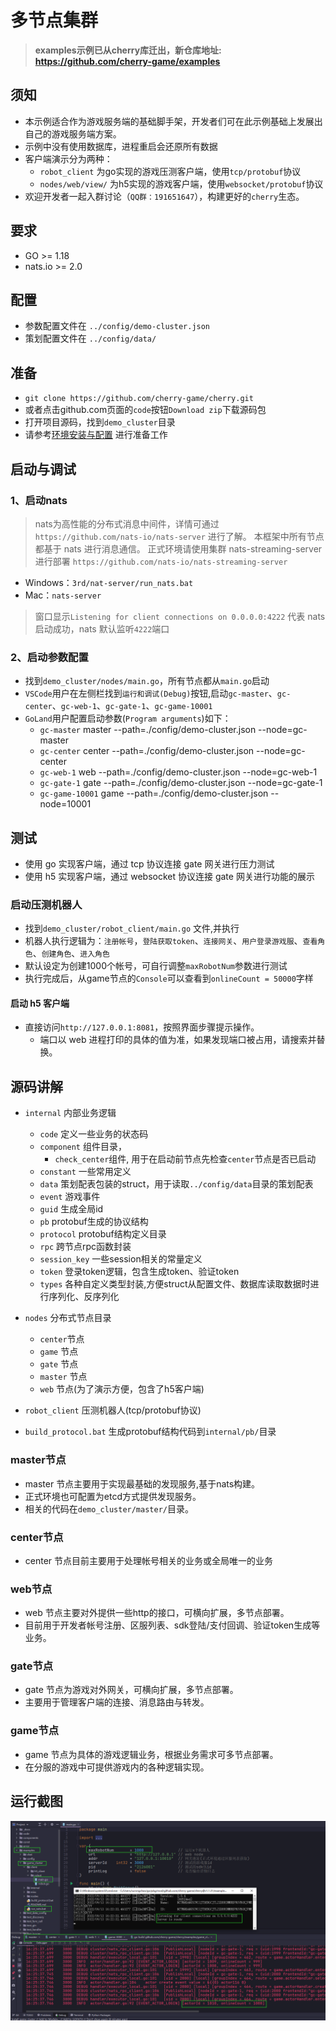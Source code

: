 # 多节点集群

> **examples示例已从cherry库迁出，新仓库地址: https://github.com/cherry-game/examples**

## 须知

- 本示例适合作为游戏服务端的基础脚手架，开发者们可在此示例基础上发展出自己的游戏服务端方案。
- 示例中没有使用数据库，进程重启会还原所有数据
- 客户端演示分为两种：
  - `robot_client` 为go实现的游戏压测客户端，使用`tcp/protobuf`协议
  - `nodes/web/view/` 为h5实现的游戏客户端，使用`websocket/protobuf`协议
- 欢迎开发者一起入群讨论（`QQ群：191651647`），构建更好的`cherry`生态。

## 要求

- GO >= 1.18
- nats.io >= 2.0

## 配置

- 参数配置文件在 `../config/demo-cluster.json`
- 策划配置文件在 `../config/data/`

## 准备

- `git clone https://github.com/cherry-game/cherry.git`
- 或者点击github.com页面的`code`按钮`Download zip`下载源码包
- 打开项目源码，找到`demo_cluster`目录
- 请参考[环境安装与配置](https://github.com/cherry-game/cherry/blob/master/_docs/env-setup.md) 进行准备工作

## 启动与调试

### 1、启动nats

> nats为高性能的分布式消息中间件，详情可通过`https://github.com/nats-io/nats-server` 进行了解。
> 本框架中所有节点都基于 nats 进行消息通信。
> 正式环境请使用集群 nats-streaming-server 进行部署 `https://github.com/nats-io/nats-streaming-server`

- Windows：`3rd/nat-server/run_nats.bat`
- Mac：`nats-server`
  
> 窗口显示`Listening for client connections on 0.0.0.0:4222` 代表 nats 启动成功，nats 默认监听`4222`端口

### 2、启动参数配置

- 找到`demo_cluster/nodes/main.go`，所有节点都从`main.go`启动
- `VSCode`用户在左侧栏找到`运行和调试(Debug)`按钮,启动`gc-master`、`gc-center`、`gc-web-1`、`gc-gate-1`、`gc-game-10001`
- `GoLand`用户配置启动参数(`Program arguments`)如下：
  - `gc-master`       master --path=./config/demo-cluster.json --node=gc-master
  - `gc-center`       center --path=./config/demo-cluster.json --node=gc-center
  - `gc-web-1`        web --path=./config/demo-cluster.json --node=gc-web-1
  - `gc-gate-1`       gate --path=./config/demo-cluster.json --node=gc-gate-1
  - `gc-game-10001`   game --path=./config/demo-cluster.json --node=10001


## 测试

- 使用 go 实现客户端，通过 tcp 协议连接 gate 网关进行压力测试
- 使用 h5 实现客户端，通过 websocket 协议连接 gate 网关进行功能的展示

### 启动压测机器人

- 找到`demo_cluster/robot_client/main.go` 文件,并执行
- 机器人执行逻辑为：`注册帐号`，`登陆获取token`、`连接网关`、`用户登录游戏服`、`查看角色`、`创建角色`、`进入角色`
- 默认设定为创建1000个帐号，可自行调整`maxRobotNum`参数进行测试
- 执行完成后，从game节点的`Console`可以查看到`onlineCount = 50000`字样

#### 启动 h5 客户端

- 直接访问`http://127.0.0.1:8081`，按照界面步骤提示操作。
  - 端口以 web 进程打印的具体的值为准，如果发现端口被占用，请搜索并替换。

## 源码讲解
- `internal` 内部业务逻辑
  - `code` 定义一些业务的状态码
  - `component` 组件目录，
    - `check_center`组件, 用于在启动前节点先检查`center`节点是否已启动
  - `constant` 一些常用定义
  - `data` 策划配表包装的struct，用于读取`../config/data`目录的策划配表
  - `event` 游戏事件
  - `guid` 生成全局id
  - `pb` protobuf生成的协议结构
  - `protocol` protobuf结构定义目录
  - `rpc` 跨节点rpc函数封装
  - `session_key` 一些session相关的常量定义
  - `token` 登录token逻辑，包含生成token、验证token
  - `types` 各种自定义类型封装,方便struct从配置文件、数据库读取数据时进行序列化、反序列化

- `nodes` 分布式节点目录
  - `center`节点
  - `game` 节点
  - `gate` 节点
  - `master` 节点
  - `web` 节点(为了演示方便，包含了h5客户端)
- `robot_client` 压测机器人(tcp/protobuf协议)
- `build_protocol.bat` 生成protobuf结构代码到`internal/pb/`目录

### master节点

- master 节点主要用于实现最基础的发现服务,基于nats构建。
- 正式环境也可配置为etcd方式提供发现服务。
- 相关的代码在`demo_cluster/master/`目录。

### center节点

- center 节点目前主要用于处理帐号相关的业务或全局唯一的业务

### web节点

- web 节点主要对外提供一些http的接口，可横向扩展，多节点部署。
- 目前用于开发者帐号注册、区服列表、sdk登陆/支付回调、验证token生成等业务。

### gate节点

- gate 节点为游戏对外网关，可横向扩展，多节点部署。
- 主要用于管理客户端的连接、消息路由与转发。

### game节点

- game 节点为具体的游戏逻辑业务，根据业务需求可多节点部署。
- 在分服的游戏中可提供游戏内的各种逻辑实现。

## 运行截图

![screenshot](screenshot.png)